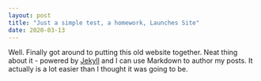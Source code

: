 ```yaml
---
layout: post
title: "Just a simple test, a homework, Launches Site"
date: 2020-03-13
---
```


Well. Finally got around to putting this old website together. Neat thing about it - powered by [Jekyll](http://jekyllrb.com) and I can use Markdown to author my posts. It actually is a lot easier than I thought it was going to be.
